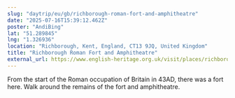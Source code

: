 ```yaml
---
slug: "daytrip/eu/gb/richborough-roman-fort-and-amphitheatre"
date: "2025-07-16T15:39:12.462Z"
poster: "AndiBing"
lat: "51.289845"
lng: "1.326936"
location: "Richborough, Kent, England, CT13 9JQ, United Kingdom"
title: "Richborough Roman Fort and Amphitheatre"
external_url: https://www.english-heritage.org.uk/visit/places/richborough-roman-fort-and-amphitheatre/
---
```

From the start of the Roman occupation of Britain in 43AD, there was a fort here. Walk around the remains of the fort and amphitheatre.
